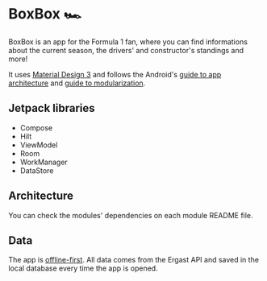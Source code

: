 # BoxBox :racing_car:

BoxBox is an app for the Formula 1 fan, where you can find informations about the current season, the drivers' and constructor's standings and more!

It uses [Material Design 3](https://m3.material.io/) and follows the Android's [guide to app architecture](https://developer.android.com/topic/architecture) and [guide to modularization](https://developer.android.com/topic/modularization).

## Jetpack libraries

* Compose
* Hilt
* ViewModel
* Room
* WorkManager
* DataStore

## Architecture

You can check the modules' dependencies on each module README file.

## Data

The app is [offline-first](https://developer.android.com/topic/architecture/data-layer/offline-first). All data comes from the Ergast API and saved in the local database every time the app is opened.
